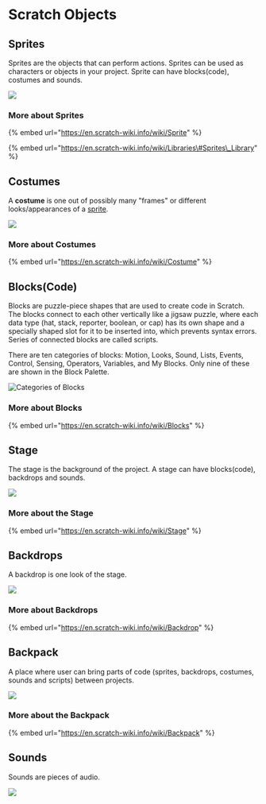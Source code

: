# Scratch Objects

## Sprites

Sprites are the objects that can perform actions. Sprites can be used as characters or objects in your project.  Sprite can have blocks\(code\), costumes and sounds. 

![](../../.gitbook/assets/screenshot-2019-04-16-22.44.55.png)

### More about Sprites

{% embed url="https://en.scratch-wiki.info/wiki/Sprite" %}

{% embed url="https://en.scratch-wiki.info/wiki/Libraries\#Sprites\_Library" %}

## Costumes

A **costume** is one out of possibly many "frames" or different looks/appearances of a [sprite](https://en.scratch-wiki.info/wiki/Sprite). 

![](../../.gitbook/assets/screenshot-2019-04-16-22.46.28.png)

### **More about Costumes**

{% embed url="https://en.scratch-wiki.info/wiki/Costume" %}



## Blocks\(Code\)

Blocks are puzzle-piece shapes that are used to create code in Scratch. The blocks connect to each other vertically like a jigsaw puzzle, where each data type \(hat, stack, reporter, boolean, or cap\) has its own shape and a specially shaped slot for it to be inserted into, which prevents syntax errors. Series of connected blocks are called scripts.

There are ten categories of blocks: Motion, Looks, Sound, Lists, Events, Control, Sensing, Operators, Variables, and My Blocks. Only nine of these are shown in the Block Palette.

![Categories of Blocks](../../.gitbook/assets/screenshot-2019-04-15-23.27.01.png)

### More about Blocks

{% embed url="https://en.scratch-wiki.info/wiki/Blocks" %}



## Stage

The stage is the background of the project. A stage can have blocks\(code\), backdrops and sounds.

![](../../.gitbook/assets/screenshot-2019-04-16-22.48.33.png)

### **More about the Stage**

{% embed url="https://en.scratch-wiki.info/wiki/Stage" %}

## Backdrops

A backdrop is one look of the stage. 

![](../../.gitbook/assets/screenshot-2019-04-16-22.51.17.png)

### **More about Backdrops**

{% embed url="https://en.scratch-wiki.info/wiki/Backdrop" %}

## Backpack

A place where user can bring parts of code \(sprites, backdrops, costumes, sounds and scripts\) between projects. 

![](../../.gitbook/assets/screenshot-2019-04-16-22.52.14.png)

### More about the Backpack

{% embed url="https://en.scratch-wiki.info/wiki/Backpack" %}



## Sounds

Sounds are pieces of audio. 

![](../../.gitbook/assets/screenshot-2019-04-16-22.53.39.png)





